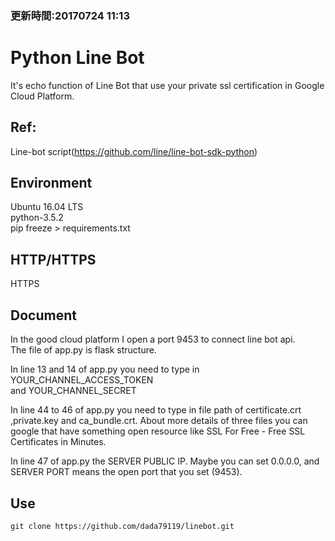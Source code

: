 ### 更新時間:20170724 11:13

# Python Line Bot
It's echo function of Line Bot that use your private ssl certification in Google Cloud Platform.

## Ref:
Line-bot script(https://github.com/line/line-bot-sdk-python)

## Environment
Ubuntu 16.04 LTS </br>
python-3.5.2 </br>
pip freeze > requirements.txt

## HTTP/HTTPS
HTTPS

## Document
In the good cloud platform I open a port 9453 to connect line bot api. </br>
The file of app.py is flask structure.</br>

In line 13 and 14 of app.py you need to type in YOUR_CHANNEL_ACCESS_TOKEN </br>
and YOUR_CHANNEL_SECRET 

In line 44 to 46 of app.py you need to type in file path of certificate.crt ,private.key and ca_bundle.crt. About more details of three files you can google that have something open resource like SSL For Free - Free SSL Certificates in Minutes.

In line 47 of app.py the SERVER PUBLIC IP. Maybe you can set 0.0.0.0, and SERVER PORT means the open port that you set (9453). 
 
## Use
```
git clone https://github.com/dada79119/linebot.git
```


